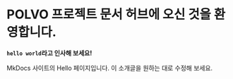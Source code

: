 # POLVO 프로젝트 문서 허브에 오신 것을 환영합니다.

**`hello world`라고 인사해 보세요!**

MkDocs 사이트의 Hello 페이지입니다.
이 소개글을 원하는 대로 수정해 보세요.